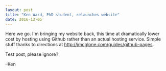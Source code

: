 ```yaml
---
layout: post
title: "Ken Ward, PhD student, relaunches website"
date: 2016-12-05
---
```


Here we go. I'm bringing my website back, this time at dramatically lower cost by hosting using Github rather than an actual hosting service. Simple stuff thanks to directions at http://jmcglone.com/guides/github-pages.

Test post, please ignore?

–Ken
